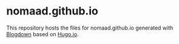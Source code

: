 # nomaad.github.io

This repository hosts the files for nomaad.github.io generated with [Blogdown](https://bookdown.org/yihui/blogdown/) based on [Hugo.io](https://gohugo.io/).
